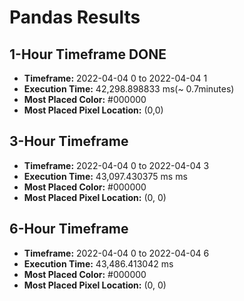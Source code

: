 # Pandas Results
## 1-Hour Timeframe DONE
- **Timeframe:** 2022-04-04 0 to 2022-04-04 1
- **Execution Time:**  42,298.898833 ms(~ 0.7minutes)
- **Most Placed Color:** #000000
- **Most Placed Pixel Location:** (0,0)
## 3-Hour Timeframe
- **Timeframe:** 2022-04-04 0 to 2022-04-04 3
- **Execution Time:** 43,097.430375 ms ms
- **Most Placed Color:** #000000
- **Most Placed Pixel Location:** (0, 0)
## 6-Hour Timeframe
- **Timeframe:** 2022-04-04 0 to 2022-04-04 6
- **Execution Time:** 43,486.413042 ms
- **Most Placed Color:** #000000
- **Most Placed Pixel Location:** (0, 0)
